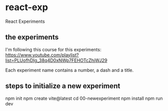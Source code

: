 # react-exp
React Experiments

## the experiments

I'm following this course for this experiments:
https://www.youtube.com/playlist?list=PLUofhDIg_38q4D0xNWp7FEHOTcZhjWJ29

Each experiment name contains a number, a dash and a title.

## steps to initialize a new experiment

npm init
npm create vite@latest
cd 00-newexperiment
npm install
npm run dev